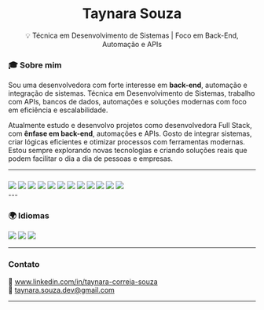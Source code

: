 <h1 align="center">Taynara Souza</h1>

<p align="center">
💡 Técnica em Desenvolvimento de Sistemas | Foco em Back-End, Automação e APIs
</p>


### 🎓 Sobre mim

Sou uma desenvolvedora com forte interesse em **back-end**, automação e integração de sistemas. Técnica em Desenvolvimento de Sistemas, trabalho com APIs, bancos de dados, automações e soluções modernas com foco em eficiência e escalabilidade.

Atualmente estudo e desenvolvo projetos como desenvolvedora Full Stack, com **ênfase em back-end**, automações e APIs. Gosto de integrar sistemas, criar lógicas eficientes e otimizar processos com ferramentas modernas. Estou sempre explorando novas tecnologias e criando soluções reais que podem facilitar o dia a dia de pessoas e empresas.

---

### 

<div align="left">
  <img src="https://img.shields.io/badge/JavaScript-F7DF1E?style=for-the-badge&logo=javascript&logoColor=black" />
  <img src="https://img.shields.io/badge/Python-3776AB?style=for-the-badge&logo=python&logoColor=white" />
  <img src="https://img.shields.io/badge/Node.js-339933?style=for-the-badge&logo=node.js&logoColor=white" />
  <img src="https://img.shields.io/badge/React-61DAFB?style=for-the-badge&logo=react&logoColor=black" />
  <img src="https://img.shields.io/badge/MySQL-005C84?style=for-the-badge&logo=mysql&logoColor=white" />
  <img src="https://img.shields.io/badge/MongoDB-47A248?style=for-the-badge&logo=mongodb&logoColor=white" />
  <img src="https://img.shields.io/badge/Git-F05032?style=for-the-badge&logo=git&logoColor=white" />
  <img src="https://img.shields.io/badge/GitHub-181717?style=for-the-badge&logo=github&logoColor=white" />
  <img src="https://img.shields.io/badge/Docker-2496ED?style=for-the-badge&logo=docker&logoColor=white" />
  <img src="https://img.shields.io/badge/n8n-EF6C00?style=for-the-badge&logo=n8n&logoColor=white" />
  <img src="https://img.shields.io/badge/Google_Cloud-4285F4?style=for-the-badge&logo=googlecloud&logoColor=white" />
  <img src="https://img.shields.io/badge/VSCode-007ACC?style=for-the-badge&logo=visualstudiocode&logoColor=white" />
</div>
---

### 🌍 Idiomas

<div align="left">
  <img src="https://img.shields.io/badge/-Native_Portuguese-green?style=for-the-badge&logo=googletranslate&logoColor=white" />
  <img src="https://img.shields.io/badge/-Advanced_Spanish-yellow?style=for-the-badge&logo=googletranslate&logoColor=white" />
  <img src="https://img.shields.io/badge/-Learning_English-blue?style=for-the-badge&logo=googletranslate&logoColor=white" />
</div>

---

### Contato

📌 www.linkedin.com/in/taynara-correia-souza  
📧 taynara.souza.dev@gmail.com

---

